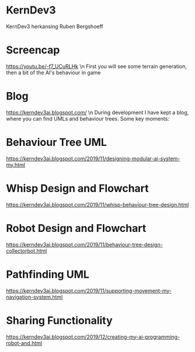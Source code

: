 # KernDev3
KernDev3 herkansing Ruben Bergshoeff

# Screencap
https://youtu.be/-f7_UCuRLHk \n
First you will see some terrain generation, then a bit of the AI's behaviour in game

# Blog
https://kerndev3ai.blogspot.com/ \n
During development I have kept a blog, where you can find UMLs and behaviour trees.
Some key moments:

# Behaviour Tree UML
https://kerndev3ai.blogspot.com/2019/11/designing-modular-ai-system-my.html

# Whisp Design and Flowchart
https://kerndev3ai.blogspot.com/2019/11/whisp-behaviour-tree-design.html

# Robot Design and Flowchart
https://kerndev3ai.blogspot.com/2019/11/behaviour-tree-design-collectorbot.html

# Pathfinding UML
https://kerndev3ai.blogspot.com/2019/11/supporting-movement-my-navigation-system.html

# Sharing Functionality
https://kerndev3ai.blogspot.com/2019/12/creating-my-ai-programming-robot-and.html
